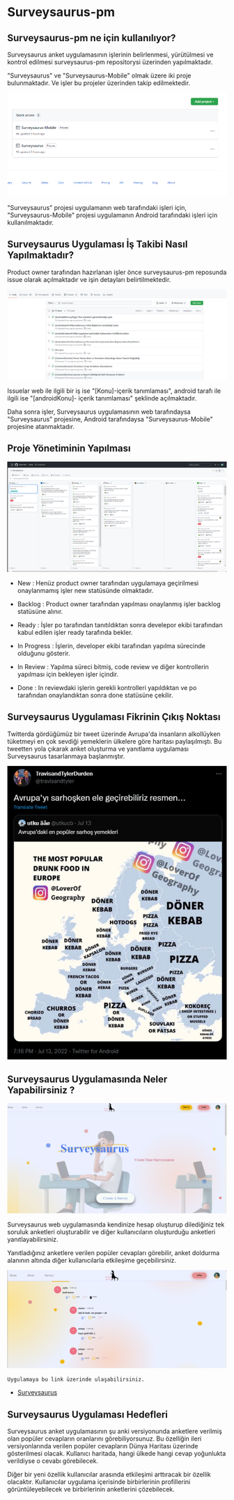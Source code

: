 # Surveysaurus-pm

## Surveysaurus-pm ne için kullanılıyor?

Surveysaurus anket uygulamasının işlerinin belirlenmesi, yürütülmesi ve kontrol edilmesi surveysaurus-pm repositorysi üzerinden yapılmaktadır.

"Surveysaurus" ve "Surveysaurus-Mobile" olmak üzere iki proje bulunmaktadır. Ve işler bu projeler üzerinden takip edilmektedir.

![img](Images/Projects.png)

"Surveysaurus" projesi uygulamanın web tarafındaki işleri için, "Surveysaurus-Mobile" projesi uygulamanın Android tarafındaki işleri için kullanılmaktadır.

## Surveysaurus Uygulaması İş Takibi Nasıl Yapılmaktadır?

Product owner tarafından hazırlanan işler önce surveysaurus-pm reposunda issue olarak açılmaktadır ve işin detayları belirtilmektedir.

![img](Images/Issues.png)

Issuelar web ile ilgili bir iş ise "[Konu]-içerik tanımlaması", android tarafı ile ilgili ise "[androidKonu]- içerik tanımlaması" şeklinde açılmaktadır.

Daha sonra işler, Surveysaurus uygulamasının web tarafındaysa "Surveysaurus" projesine, Android tarafındaysa "Surveysaurus-Mobile" projesine atanmaktadır.

## Proje Yönetiminin Yapılması

![img](Images/SurveysaurusBacklog.png)

- New : Henüz product owner tarafından uygulamaya geçirilmesi onaylanmamış işler new statüsünde olmaktadır.

- Backlog : Product owner tarafından yapılması onaylanmış işler backlog statüsüne alınır. 

- Ready : İşler po tarafından tanıtıldıktan sonra develepor ekibi tarafından kabul edilen işler ready tarafında bekler.

- In Progress : İşlerin, developer ekibi tarafından yapılma sürecinde olduğunu gösterir.

- In Review : Yapılma süreci bitmiş, code review ve diğer kontrollerin yapılması için bekleyen işler içindir.

- Done : In reviewdaki işlerin gerekli kontrolleri yapıldıktan ve po tarafından onaylandıktan sonra done statüsüne çekilir.

## Surveysaurus Uygulaması Fikrinin Çıkış Noktası

Twitterda gördüğümüz bir tweet üzerinde Avrupa'da insanların alkollüyken tüketmeyi en çok sevdiği yemeklerin ülkelere göre haritası paylaşılmıştı. Bu tweetten yola çıkarak anket oluşturma ve yanıtlama uygulaması Surveysaurus tasarlanmaya başlanmıştır.

![img](Images/Tweet.png)

## Surveysaurus Uygulamasında Neler Yapabilirsiniz ?

![img](Images/Home.png)

Surveysaurus web uygulamasında kendinize hesap oluşturup dilediğiniz tek soruluk anketleri oluşturabilir ve diğer kullanıcıların oluşturduğu anketleri yanıtlayabilirsiniz.

Yanıtladığınız anketlere verilen popüler cevapları görebilir, anket doldurma alanının altında diğer kullanıcılarla etkileşime geçebilirsiniz.

![img](Images/Comment.png)

    Uygulamaya bu link üzerinde ulaşabilirsiniz.
- [Surveysaurus](http://40.113.137.113/)

## Surveysaurus Uygulaması Hedefleri

Surveysaurus anket uygulamasının şu anki versiyonunda anketlere verilmiş olan popüler cevapların oranlarını görebiliyorsunuz. Bu özelliğin ileri versiyonlarında verilen popüler cevapların Dünya Haritası üzerinde gösterilmesi olacak. Kullanıcı haritada, hangi ülkede hangi cevap yoğunlukta verildiyse o cevabı görebilecek.

Diğer bir yeni özellik kullanıcılar arasında etkileşimi arttıracak bir özellik olacaktır. Kullanıcılar uygulama içerisinde birbirlerinin profillerini görüntüleyebilecek ve birbirlerinin anketlerini çözebilecek.